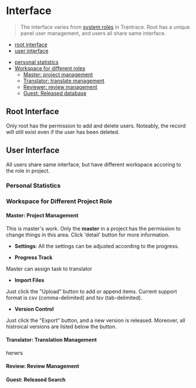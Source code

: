 # Interface

> The interface varies from [system roles](roles.md#system-roles) in Trantrace. Root has a unique panel user management, and users all share same interface.

+ [root interface](#root)
+ [user interface](#user) 
 - [personal statistics](#stat)
 - [Workspace for different roles](#workspace)
   - [Master: project management](#master)
   - [Translator: translate management](#translator)
   - [Reviewer: review management](#reviewer)
   - [Guest: Released database](#guest)

## Root Interface

<span id='root'></span>

Only root has the permission to add and delete users. Noteably, the record will still exist even if the user has been deleted.

## User Interface

<span id='user'></span>

All users share same interface, but have different workspace accoring to the role in project.
 
### Personal Statistics
<span id='stat'></span>



### Workspace for Different Project Role

<span id='workspace'></span>

#### Master: Project Management

<span id='master'></span>

This is master's work. Only the **master** in a project has the permission to change things in this area. Click 'detail' button for more information.

- **Settings**: All the settings can be adjusted according to the progress.  

- **Progress Track**

Master can assign task to translator 

- **Import Files**

Just click the "Upload" button to add or append items. Current support format is csv (comma-delimited) and tsv (tab-delimited).

- **Version Control**

Just click the "Export" button, and a new version is released. Moreover, all histroical versions are listed below the button.

#### Translator: Translation Management

<span id='translator'></span>


herwrs 


#### Review: Review Management

<span id='reviewer'></span>


#### Guest: Released Search
<span id='guest'></span>




